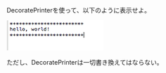 
DecoratePrinterを使って、以下のように表示せよ。

![DecoratePrinter](ScreenShot.png)

ただし、DecoratePrinterは一切書き換えてはならない。
